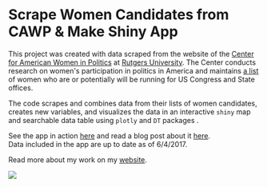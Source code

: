 # Scrape Women Candidates from CAWP & Make Shiny App

This project was created with data scraped from the website of the [Center for American Women in Politics](http://www.cawp.rutgers.edu) at [Rutgers University](https://www.rutgers.edu). The Center conducts research on women's participation in politics in America and maintains [a list](http://cawp.rutgers.edu/buzz-2018-potential-women-candidates-us-congress-and-statewide-elected-executive) of women who are or potentially will be running for US Congress and State offices.

The code scrapes and combines data from their lists of women candidates, creates new variables, and visualizes the data in an interactive `shiny` map and searchable data table using `plotly` and `DT` packages .

See the app in action [here](https://jennylistman.shinyapps.io/WomenCandidates/) and read a blog post about it [here](https://medium.com/@jblistman/an-app-to-search-for-women-running-for-office-in-2018-346f5a013ec9).  
Data included in the app are up to date as of 6/4/2017.

Read more about my work on my [website](https://jenny-listman.netlify.com).

![](https://i.imgur.com/JNoIf9t.gif)